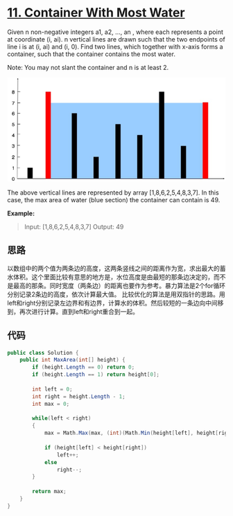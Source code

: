 # [11. Container With Most Water](https://leetcode.com/problems/container-with-most-water/)

Given n non-negative integers a1, a2, ..., an , where each represents a point at coordinate (i, ai). n vertical lines are drawn such that the two endpoints of line i is at (i, ai) and (i, 0). Find two lines, which together with x-axis forms a container, such that the container contains the most water.

Note: You may not slant the container and n is at least 2.

![img](image/question_11.jpg)

The above vertical lines are represented by array [1,8,6,2,5,4,8,3,7]. In this case, the max area of water (blue section) the container can contain is 49.

**Example:**

> Input: [1,8,6,2,5,4,8,3,7]
> Output: 49

## 思路

以数组中的两个值为两条边的高度，这两条竖线之间的距离作为宽，求出最大的蓄水体积。这个里面比较有意思的地方是，水位高度是由最短的那条边决定的，而不是最高的那条。同时宽度（两条边）的距离也要作为参考。暴力算法是2个for循环分别记录2条边的高度，依次计算最大值。
比较优化的算法是用双指针的思路。用left和right分别记录左边界和有边界，计算水的体积。然后较短的一条边向中间移到，再次进行计算。直到left和right重合到一起。

## 代码

```csharp
public class Solution {
    public int MaxArea(int[] height) {
        if (height.Length == 0) return 0;
        if (height.Length == 1) return height[0];

        int left = 0;
        int right = height.Length - 1;
        int max = 0;

        while(left < right)
        {
            max = Math.Max(max, (int)(Math.Min(height[left], height[right]) * (right - left)));

            if (height[left] < height[right])
                left++;
            else
                right--;
        }

        return max;
    }
}
```
